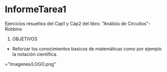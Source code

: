# InformeTarea1
Ejercicios resueltos del Cap1 y Cap2 del libro: "Análisis de Circuitos"-Robbins

1. OBJETIVOS
* Reforzar los conocimientos basicos de matemáticas como por ejemplo la notación cientifica.

<img src>="Imagenes/LOGO.png"
